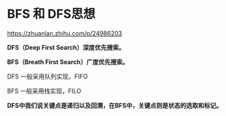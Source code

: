 # BFS 和 DFS思想

https://zhuanlan.zhihu.com/p/24986203

**DFS（Deep First Search）深度优先搜索。**

**BFS（Breath First Search）广度优先搜索。**

DFS 一般采用队列实现，FIFO

BFS 一般采用栈实现，FILO



**DFS中我们说关键点是递归以及回溯，在BFS中，关键点则是状态的选取和标记。**

